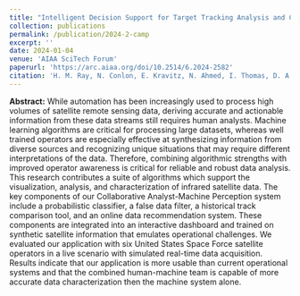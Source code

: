 ```yaml
---
title: "Intelligent Decision Support for Target Tracking Analysis and Characterization"
collection: publications
permalink: /publication/2024-2-camp
excerpt: ''
date: 2024-01-04
venue: 'AIAA SciTech Forum'
paperurl: 'https://arc.aiaa.org/doi/10.2514/6.2024-2582'
citation: 'H. M. Ray, N. Conlon, E. Kravitz, N. Ahmed, I. Thomas, D. A. Szafir, T. Wilson, and L. Montgomery. <i>Intelligent Decision Support for Target Tracking Analysis and Characterization.</i> AIAA 2024. AIAA SCITECH Forum. January 2024.'
---
```

<b>Abstract:</b> While automation has been increasingly used to process high volumes of satellite remote sensing data, deriving accurate and actionable information from these data streams still requires human analysts. Machine learning algorithms are critical for processing large datasets, whereas well trained operators are especially effective at synthesizing information from diverse sources and recognizing unique situations that may require different interpretations of the data. Therefore, combining algorithmic strengths with improved operator awareness is critical for reliable and robust data analysis. This research contributes a suite of algorithms which support the visualization, analysis, and characterization of infrared satellite data. The key components of our Collaborative Analyst-Machine Perception system include a probabilistic classifier, a false data filter, a historical track comparison tool, and an online data recommendation system. These components are integrated into an interactive dashboard and trained on synthetic satellite information that emulates operational challenges. We evaluated our application with six United States Space Force satellite operators in a live scenario with simulated real-time data acquisition. Results indicate that our application is more usable than current operational systems and that the combined human-machine team is capable of more accurate data characterization then the machine system alone. 

<!--[Download paper here](http://academicpages.github.io/files/paper3.pdf) -->
